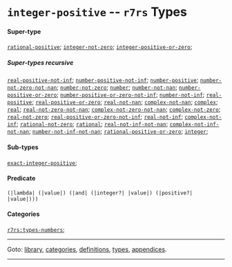 

<a id='type__r7rs__integer-positive'></a>

# `integer-positive` -- `r7rs` Types


#### Super-type

[`rational-positive`](../../r7rs/types/rational-positive.md#type__r7rs__rational-positive);
[`integer-not-zero`](../../r7rs/types/integer-not-zero.md#type__r7rs__integer-not-zero);
[`integer-positive-or-zero`](../../r7rs/types/integer-positive-or-zero.md#type__r7rs__integer-positive-or-zero);


##### Super-types recursive

[`real-positive-not-inf`](../../r7rs/types/real-positive-not-inf.md#type__r7rs__real-positive-not-inf);
[`number-positive-not-inf`](../../r7rs/types/number-positive-not-inf.md#type__r7rs__number-positive-not-inf);
[`number-positive`](../../r7rs/types/number-positive.md#type__r7rs__number-positive);
[`number-not-zero-not-nan`](../../r7rs/types/number-not-zero-not-nan.md#type__r7rs__number-not-zero-not-nan);
[`number-not-zero`](../../r7rs/types/number-not-zero.md#type__r7rs__number-not-zero);
[`number`](../../r7rs/types/number.md#type__r7rs__number);
[`number-not-nan`](../../r7rs/types/number-not-nan.md#type__r7rs__number-not-nan);
[`number-positive-or-zero`](../../r7rs/types/number-positive-or-zero.md#type__r7rs__number-positive-or-zero);
[`number-positive-or-zero-not-inf`](../../r7rs/types/number-positive-or-zero-not-inf.md#type__r7rs__number-positive-or-zero-not-inf);
[`number-not-inf`](../../r7rs/types/number-not-inf.md#type__r7rs__number-not-inf);
[`real-positive`](../../r7rs/types/real-positive.md#type__r7rs__real-positive);
[`real-positive-or-zero`](../../r7rs/types/real-positive-or-zero.md#type__r7rs__real-positive-or-zero);
[`real-not-nan`](../../r7rs/types/real-not-nan.md#type__r7rs__real-not-nan);
[`complex-not-nan`](../../r7rs/types/complex-not-nan.md#type__r7rs__complex-not-nan);
[`complex`](../../r7rs/types/complex.md#type__r7rs__complex);
[`real`](../../r7rs/types/real.md#type__r7rs__real);
[`real-not-zero-not-nan`](../../r7rs/types/real-not-zero-not-nan.md#type__r7rs__real-not-zero-not-nan);
[`complex-not-zero-not-nan`](../../r7rs/types/complex-not-zero-not-nan.md#type__r7rs__complex-not-zero-not-nan);
[`complex-not-zero`](../../r7rs/types/complex-not-zero.md#type__r7rs__complex-not-zero);
[`real-not-zero`](../../r7rs/types/real-not-zero.md#type__r7rs__real-not-zero);
[`real-positive-or-zero-not-inf`](../../r7rs/types/real-positive-or-zero-not-inf.md#type__r7rs__real-positive-or-zero-not-inf);
[`real-not-inf`](../../r7rs/types/real-not-inf.md#type__r7rs__real-not-inf);
[`complex-not-inf`](../../r7rs/types/complex-not-inf.md#type__r7rs__complex-not-inf);
[`rational-not-zero`](../../r7rs/types/rational-not-zero.md#type__r7rs__rational-not-zero);
[`rational`](../../r7rs/types/rational.md#type__r7rs__rational);
[`real-not-inf-not-nan`](../../r7rs/types/real-not-inf-not-nan.md#type__r7rs__real-not-inf-not-nan);
[`complex-not-inf-not-nan`](../../r7rs/types/complex-not-inf-not-nan.md#type__r7rs__complex-not-inf-not-nan);
[`number-not-inf-not-nan`](../../r7rs/types/number-not-inf-not-nan.md#type__r7rs__number-not-inf-not-nan);
[`rational-positive-or-zero`](../../r7rs/types/rational-positive-or-zero.md#type__r7rs__rational-positive-or-zero);
[`integer`](../../r7rs/types/integer.md#type__r7rs__integer);


#### Sub-types

[`exact-integer-positive`](../../r7rs/types/exact-integer-positive.md#type__r7rs__exact-integer-positive);


#### Predicate

```
(|lambda| (|value|) (|and| (|integer?| |value|) (|positive?| |value|)))
```


#### Categories

[`r7rs:types-numbers`](../../r7rs/categories/r7rs_3a_types-numbers.md#category__r7rs__r7rs_3a_types-numbers);

----

Goto: [library](../../r7rs/_index.md#library__r7rs), [categories](../../r7rs/categories/_index.md#toc__r7rs__categories), [definitions](../../r7rs/definitions/_index.md#toc__r7rs__definitions), [types](../../r7rs/types/_index.md#toc__r7rs__types), [appendices](../../r7rs/appendices/_index.md#toc__r7rs__appendices).

----

